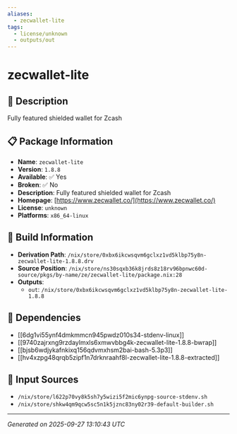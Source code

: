 ```yaml
---
aliases:
  - zecwallet-lite
tags:
  - license/unknown
  - outputs/out
---
```


# zecwallet-lite

## 📝 Description

Fully featured shielded wallet for Zcash

## 📋 Package Information

- **Name**: `zecwallet-lite`
- **Version**: `1.8.8`
- **Available**: ✅ Yes
- **Broken**: ✅ No
- **Description**: Fully featured shielded wallet for Zcash
- **Homepage**: [https://www.zecwallet.co/](https://www.zecwallet.co/)
- **License**: `unknown`
- **Platforms**: `x86_64-linux`

## 🔧 Build Information

- **Derivation Path**: `/nix/store/0xbx6ikcwsqvm6gclxz1vd5klbp75y8n-zecwallet-lite-1.8.8.drv`
- **Source Position**: `/nix/store/ns30sqxb36k8jrds8z18rv96bpnwc60d-source/pkgs/by-name/ze/zecwallet-lite/package.nix:28`
- **Outputs**:
  - `out`:  `/nix/store/0xbx6ikcwsqvm6gclxz1vd5klbp75y8n-zecwallet-lite-1.8.8`

## 🔗 Dependencies

- [[6dg1vi55ynf4dmkmmcn945pwdz010s34-stdenv-linux]]
- [[9740zajrxng9rzdaylmxls6xmwvbbg4k-zecwallet-lite-1.8.8-bwrap]]
- [[bjsb6wdjykafnkixq156qdvmxhsm2bai-bash-5.3p3]]
- [[hv4xzpg48qrqb5zipf1n7drknraahf8l-zecwallet-lite-1.8.8-extracted]]

## 📁 Input Sources

- `/nix/store/l622p70vy8k5sh7y5wizi5f2mic6ynpg-source-stdenv.sh`
- `/nix/store/shkw4qm9qcw5sc5n1k5jznc83ny02r39-default-builder.sh`

---
*Generated on 2025-09-27 13:10:43 UTC*
